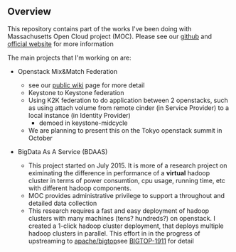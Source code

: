 ## Overview

This repository contains part of the works I've been doing with Massachusetts Open Cloud project (MOC). Please see our [github](https://github.com/CCI-MOC) and [official website](http://www.bu.edu/hic/research/massachusetts-open-cloud/) for more information

The main projects that I'm working on are:
* Openstack Mix&Match Federation
  * see our [public wiki](https://github.com/CCI-MOC/moc-public/wiki/Mix-and-Match-Federation) page for more detail
  * Keystone to Keystone federation
  * Using K2K federation to do application between 2 openstacks, such as using attach volume from remote cinder (in Service Provider) to a local instance (in Identity Provider)
    * demoed in keystone-midcycle
  * We are planning to present this on the Tokyo openstack summit in October

* BigData As A Service (BDAAS)
  * This project started on July 2015. It is more of a research project on eximinating the difference in performance of a **virtual** hadoop cluster in terms of power consumtion, cpu usage, running time, etc with different hadoop components.
  * MOC provides administrative privilege to support a throughout and detailed data collection
  * This research requires a fast and easy deployment of hadoop clusters with many machines (tens? hundreds?) on openstack. I created a 1-click hadoop cluster deployment, that deploys multiple hadoop clusters in parallel. This effort in in the progress of upstreaming to [apache/bigtop](https://github.com/apache/bigtop)see [BIGTOP-1911](https://issues.apache.org/jira/browse/BIGTOP-1911) for detail  
##

